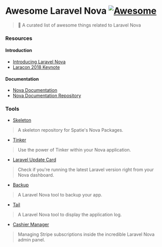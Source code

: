 # Awesome Laravel Nova [![Awesome](https://cdn.rawgit.com/sindresorhus/awesome/d7305f38d29fed78fa85652e3a63e154dd8e8829/media/badge.svg)](https://github.com/sindresorhus/awesome)

> 🎉 A curated list of awesome things related to Laravel Nova

### Resources

#### Introduction

* [Introducing Laravel Nova](https://medium.com/@taylorotwell/introducing-laravel-nova-7df0c9f67273)
* [Laracon 2018 Keynote](https://www.youtube.com/watch?v=pLcM3mpZSV0)

#### Documentation

* [Nova Documentation](https://nova.laravel.com/docs/1.0/installation.html)
* [Nova Documentation Repository](https://github.com/laravel/nova-docs) 

### Tools

* [Skeleton](https://github.com/spatie/skeleton-nova-tool)

> A skeleton repository for Spatie's Nova Packages.

* [Tinker](https://github.com/beyondcode/nova-tinker-tool)

> Use the power of Tinker within your Nova application.

* [Laravel Update Card](https://github.com/beyondcode/nova-laravel-update-card)

> Check if you're running the latest Laravel version right from your Nova dashboard.

* [Backup](https://github.com/spatie/nova-backup-tool)

> A Laravel Nova tool to backup your app.

* [Tail](https://github.com/spatie/nova-tail-tool)

> A Laravel Nova tool to display the application log.

* [Cashier Manager](https://github.com/themsaid/nova-cashier-manager)

> Managing Stripe subscriptions inside the incredible Laravel Nova admin panel.

